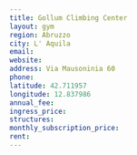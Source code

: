 ```yaml
---
title: Gollum Climbing Center
layout: gym
region: Abruzzo
city: L' Aquila
email: 
website: 
address: Via Mausoninia 60
phone: 
latitude: 42.711957
longitude: 12.837986
annual_fee: 
ingress_price: 
structures: 
monthly_subscription_price: 
rent: 
---
```


